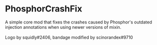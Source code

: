 # PhosphorCrashFix
A simple core mod that fixes the crashes caused by Phosphor's outdated injection annotations when using newer versions of mixin.\
\
Logo by squidly#2406, bandage modified by scinorandex#9710
